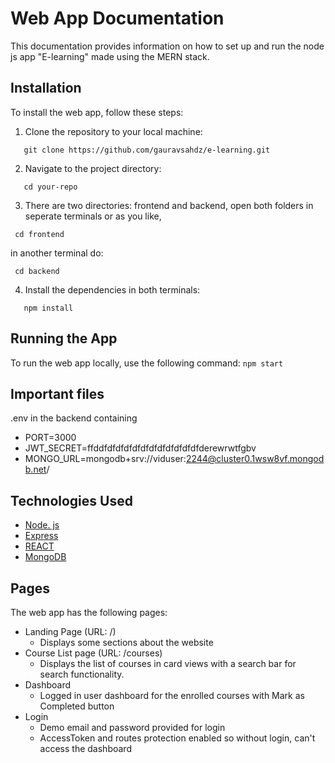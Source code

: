 # Web App Documentation

This documentation provides information on how to set up and run the node js app "E-learning" made using the MERN stack.

## Installation

To install the web app, follow these steps:

1. Clone the repository to your local machine:
```
   git clone https://github.com/gauravsahdz/e-learning.git
   ```

2. Navigate to the project directory:
```
   cd your-repo
   ````
3. There are two directories: frontend and backend, open both folders in seperate terminals or as you like,
```
 cd frontend
```
in another terminal do:
```
 cd backend
```

4. Install the dependencies in both terminals:
```
   npm install
   ```

## Running the App

To run the web app locally, use the following command:
    ```
    npm start
    ```

## Important files

.env in the backend containing
   - PORT=3000
   - JWT_SECRET=ffddfdfdfdfdfdfdfdfdfdfdfdfderewrwtfgbv
   - MONGO_URL=mongodb+srv://viduser:2244@cluster0.1wsw8vf.mongodb.net/

## Technologies Used

- [Node. js](https://nodejs.org/en/)
- [Express](https://expressjs.com/)
- [REACT](https://react.dev/)
- [MongoDB](https://www.mongodb.com/)

## Pages

The web app has the following pages:

- Landing Page (URL: /)
   - Displays some sections about the website
- Course List page (URL: /courses)
  - Displays the list of courses in card views with a search bar for search functionality.
- Dashboard
  - Logged in user dashboard for the enrolled courses with Mark as Completed button
- Login
  - Demo email and password provided for login
  - AccessToken and routes protection enabled so without login, can't access the dashboard
